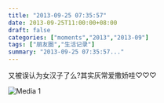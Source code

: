 ```yaml
---
title: "2013-09-25 07:35:57"
date: 2013-09-25T11:00:00+08:00
draft: false
categories: ["moments","2013","2013-09"]
tags: ["朋友圈","生活记录"]
summary: "2013-09-25 07:35:57..."
---
```


又被误认为女汉子了么?其实灰常爱撒娇哇♡♡♡

![Media 1](/Moments/photos/2013-09-25/201309250735570.jpg)
